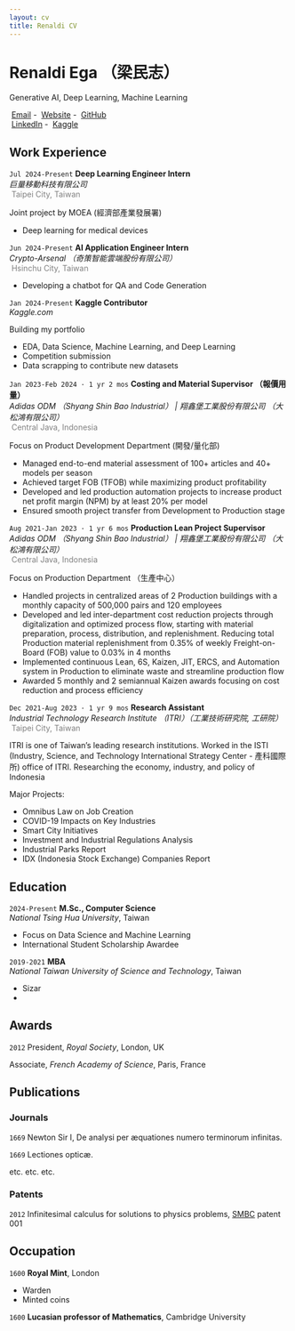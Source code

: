 ```yaml
---
layout: cv
title: Renaldi CV
---
```

# Renaldi Ega （梁民志）
Generative AI, Deep Learning, Machine Learning

<div id="webaddress">
  <i class="fa-solid fa-envelope"></i>&nbsp;<a href="renega99@gmail.com">Email</a> - 
  <i class="fa-solid fa-house"></i>&nbsp;<a href="https://renaldie.github.io">Website</a> - 
  <i class="fa-brands fa-github"></i>&nbsp;<a href="https://github.com/renaldie">GitHub</a><br/>
  <i class="fa-brands fa-linkedin"></i>&nbsp;<a href="https://www.linkedin.com/in/ren-e">LinkedIn</a> - 
  <i class="fa-brands fa-kaggle"></i>&nbsp;<a href="https://www.kaggle.com/eren2222">Kaggle</a>
</div>

## Work Experience

`Jul 2024-Present`
**Deep Learning Engineer Intern**<br/>
*巨量移動科技有限公司*<br/>
<i class="fa-solid fa-location-dot"></i>&nbsp;<span style="color:#808080">Taipei City, Taiwan</span>

Joint project by MOEA (經濟部產業發展署)<br/>
- Deep learning for medical devices</span>

`Jun 2024-Present`
**AI Application Engineer Intern**<br/>
*Crypto-Arsenal （奇策智能雲端股份有限公司）*<br/>
<i class="fa-solid fa-location-dot"></i>&nbsp;<span style="color:#808080">Hsinchu City, Taiwan</span>

- Developing a chatbot for QA and Code Generation

`Jan 2024-Present`
**Kaggle Contributor**<br/>
*Kaggle.com*

Building my portfolio<br/>
- EDA, Data Science, Machine Learning, and Deep Learning<br/>
- Competition submission<br/>
- Data scrapping to contribute new datasets

`Jan 2023-Feb 2024 · 1 yr 2 mos`
**Costing and Material Supervisor （報價用量）**<br/>
*Adidas ODM （Shyang Shin Bao Industrial） | 翔鑫堡工業股份有限公司 （大松鴻有限公司）*<br/>
<i class="fa-solid fa-location-dot"></i>&nbsp;<span style="color:#808080">Central Java, Indonesia</span>

Focus on Product Development Department (開發/量化部)<br/>
- Managed end-to-end material assessment of 100+ articles and 40+ models per season<br/>
- Achieved target FOB (TFOB) while maximizing product profitability<br/>
- Developed and led production automation projects to increase product net profit margin (NPM) by at least 20% per model<br/>
- Ensured smooth project transfer from Development to Production stage

`Aug 2021-Jan 2023 · 1 yr 6 mos`
**Production Lean Project Supervisor**<br/>
*Adidas ODM （Shyang Shin Bao Industrial） | 翔鑫堡工業股份有限公司 （大松鴻有限公司）*<br/>
<i class="fa-solid fa-location-dot">&nbsp;</i><span style="color:#808080">Central Java, Indonesia</span>

Focus on Production Department （生產中心）<br/>
-	Handled projects in centralized areas of 2 Production buildings with a monthly capacity of 500,000 pairs and 120 employees<br/>
- Developed and led inter-department cost reduction projects through digitalization and optimized process flow, starting with material preparation, process, distribution, and replenishment. Reducing total Production material replenishment from 0.35% of weekly Freight-on-Board (FOB) value to 0.03% in 4 months<br/>
- Implemented continuous Lean, 6S, Kaizen, JIT, ERCS, and Automation system in Production to eliminate waste and streamline production flow<br/>
- Awarded 5 monthly and 2 semiannual Kaizen awards focusing on cost reduction and process efficiency

`Dec 2021-Aug 2023 · 1 yr 9 mos`
**Research Assistant**<br/>
*Industrial Technology Research Institute （ITRI）（工業技術研究院, 工研院）*<br/>
<i class="fa-solid fa-location-dot"></i><span style="color:#808080">&nbsp;Taipei City, Taiwan</span>

ITRI is one of Taiwan’s leading research institutions. Worked in the ISTI (Industry, Science, and Technology International Strategy Center - 產科國際所) office of ITRI. Researching the economy, industry, and policy of Indonesia

Major Projects:<br/>
- Omnibus Law on Job Creation<br/>
- COVID-19 Impacts on Key Industries<br/>
- Smart City Initiatives<br/>
- Investment and Industrial Regulations Analysis<br/>
- Industrial Parks Report<br/>
- IDX (Indonesia Stock Exchange) Companies Report<br/>

## Education

`2024-Present`
**M.Sc., Computer Science**<br/>
*National Tsing Hua University*, Taiwan
- Focus on Data Science and Machine Learning
- International Student Scholarship Awardee


`2019-2021`
**MBA**<br/>
*National Taiwan University of Science and Technology*, Taiwan
- Sizar
- 


## Awards

`2012`
President, *Royal Society*, London, UK

Associate, *French Academy of Science*, Paris, France



## Publications

<!-- A list is also available [online](http://scholar.google.co.uk/citations?user=LTOTl0YAAAAJ) -->

### Journals

`1669`
Newton Sir I, De analysi per æquationes numero terminorum infinitas. 

`1669`
Lectiones opticæ.

etc. etc. etc.

### Patents

`2012`
Infinitesimal calculus for solutions to physics problems, [SMBC](http://www.techdirt.com/articles/20121011/09312820678/if-patents-had-been-around-time-newton.shtml) patent 001


## Occupation

`1600`
__Royal Mint__, London

- Warden
- Minted coins

`1600`
__Lucasian professor of Mathematics__, Cambridge University



<!-- ### Footer

Last updated: May 2013 -->


